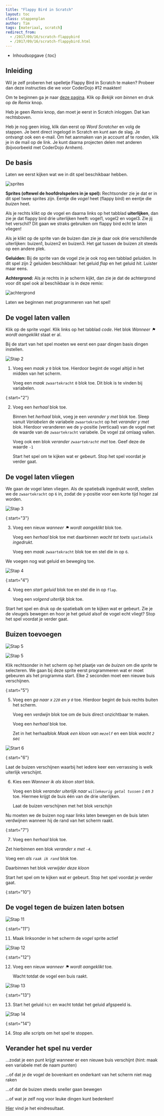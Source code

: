 ```yaml
---
title: "Flappy Bird in Scratch"
layout: toc
class: stappenplan
author: Tim
tags: [materiaal, scratch]
redirect_from:
  - /2017/09/16/scratch-flappybird
  - /2017/09/16/scratch-flappybird.html
---
```



- Inhoudsopgave
  {:toc}



## Inleiding

Wil je zelf proberen het spelletje Flappy Bird in Scratch te maken? Probeer dan deze instructies die we voor CoderDojo #12 maakten!

Om te beginnen ga je naar [deze pagina](https://scratch.mit.edu/projects/173904279). Klik op _Bekijk van binnen_ en druk op de _Remix_ knop.

Heb je geen _Remix_ knop, dan moet je eerst in Scratch inloggen. Dat kan rechtsboven. 

Heb je nog geen inlog, klik dan eerst op _Word Scratcher_ en volg de stappen. 
Je bent direct ingelogd in Scratch en kunt aan de slag. 
Je ontvangt ook een e-mail. Om het aanmaken van je account af te ronden, klik je in de mail op de link. 
Je kunt daarna projecten delen met anderen (bijvoorbeeld met CoderDojo Arnhem).

## De basis

Laten we eerst kijken wat we in dit spel beschikbaar hebben. 

![sprites](/static/img/flappybirdsprites.png)

__Sprites (oftewel de hoofdrolspelers in je spel):__ 
Rechtsonder zie je dat er in dit spel twee sprites zijn. Eentje die _vogel_ heet (flappy bird) en eentje die _buizen_ heet.

Als je rechts klikt op de vogel en daarna links op het tabblad __uiterlijken__, dan zie je dat flappy bird drie uiterlijken heeft: vogel1, vogel2 en vogel3. 
Zie jij het verschil? Dit gaan we straks gebruiken om flappy bird echt te laten vliegen! 

Als je klikt op de sprite van de buizen dan zie je daar ook drie verschillende uiterlijken: buizen1, buizen2 en buizen3. 
Het gat tussen de buizen zit steeds op een andere plek.


__Geluiden:__
Bij de sprite van de vogel zie je ook nog een tabblad _geluiden_. 
In dit spel zijn 2 geluiden beschikbaar: het geluid _flap_ en het geluid _hit_. Luister maar eens.

__Achtergrond:__
Als je rechts in je scherm kijkt, dan zie je dat de achtergrond voor dit spel ook al beschikbaar is in deze remix: 

![achtergrond](/static/img/achtergrondflappy.png)

Laten we beginnen met programmeren van het spel!


## De vogel laten vallen

Klik op de sprite _vogel_. Klik links op het tabblad _code_. Het blok _Wanneer &#9873; wordt aangeklikt_ staat er al.

Bij de start van het spel moeten we eerst een paar dingen basis dingen instellen.

![Stap 2](/static/img/scratch-flappybird-2.svg)

1. Voeg een _maak y_ `0` blok toe. Hierdoor begint de vogel altijd in het midden van het scherm.

   Voeg een _maak_ `zwaartekracht` `0` blok toe. Dit blok is te vinden bij variabelen.

{:start="2"}

2. Voeg een _herhaal_ blok toe.

   Binnen het _herhaal_ blok, voeg je een _verander y met_ blok toe. Sleep vanuit _Variabelen_ de variabele `zwaartekracht` op het _verander y met_ blok.
   Hierdoor veranderen we de y-positie (verticaal) van de vogel met de waarde van de `zwaartekracht` variabele. De vogel zal omlaag vallen.

   Voeg ook een blok _verander `zwaartekracht` met_ toe. Geef deze de waarde `-1`
   
   Start het spel om te kijken wat er gebeurt. Stop het spel voordat je verder gaat.

## De vogel laten vliegen

We gaan de vogel laten vliegen. Als de spatiebalk ingedrukt wordt, stellen we de `zwaartekracht` op `6` in, zodat de y-positie voor een korte tijd hoger zal worden.

![Stap 3](/static/img/scratch-flappybird-3.svg)

{:start="3"}

3. Voeg een nieuw _wanneer &#9873; wordt aangeklikt_ blok toe.

   Voeg een _herhaal_ blok toe met daarbinnen _wacht tot toets_ `spatiebalk` _ingedrukt_.

   Voeg een _maak_ `zwaartekracht` blok toe en stel die in op `6`.

We voegen nog wat geluid en beweging toe. 

![Stap 4](/static/img/scratch-flappybird-4.svg)

{:start="4"}

4. Voeg een _start geluid_ blok toe en stel die in op `flap`.

   Voeg een _volgend uiterlijk_ blok toe.

Start het spel en druk op de spatiebalk om te kijken wat er gebeurt. 
Zie je de vleugels bewegen en hoor je het geluid alsof de vogel echt vliegt?
Stop het spel voordat je verder gaat.

## Buizen toevoegen

![Stap 5](/static/img/scratch-flappybird-5.png)

![Stap 5](/static/img/scratch-flappybird-7.png)

Klik rechtsonder in het scherm op het plaatje van de _buizen_ om die _sprite_ te selecteren. We gaan bij deze sprite eerst programmeren wat er moet gebeuren als het programma start. Elke 2 seconden moet een nieuwe buis verschijnen.

{:start="5"}

5. Voeg een _ga naar x `220` en y `0`_ toe. Hierdoor begint de buis rechts buiten het scherm.

    Voeg een _verdwijn_ blok toe om de buis direct onzichtbaar te maken.

    Voeg een _herhaal_ blok toe.

    Zet in het herhaalblok _Maak een kloon van `mezelf`_ en een blok _wacht `2` sec_ 


![Start 6](/static/img/scratch-flappybird-10.svg)

{:start="6"}

Laat de buizen verschijnen waarbij het iedere keer een verrassing is welk uiterlijk verschijnt.

6. Kies een _Wanneer ik als kloon start_ blok.
  
    Voeg een blok _verander uiterlijk naar `willekeurig getal tussen` `1` en `3`_ toe. Hiermee krijgt de buis één van de drie uiterlijken.
  
    Laat de buizen verschijnen met het blok _verschijn_ 
  

Nu moeten we de buizen nog naar links laten bewegen en de buis laten verdwijnen wanneer hij de rand van het scherm raakt.

{:start="7"}

7. Voeg een _herhaal_ blok toe.

  Zet hierbinnen een blok _verander x met `-4`_.
  
  Voeg een _als `raak ik rand`_ blok toe.
  
  Daarbinnen het blok _verwijder deze kloon_ 

Start het spel om te kijken wat er gebeurt. Stop het spel voordat je verder gaat.



{:start="10"}

## De vogel tegen de buizen laten botsen

![Stap 11](/static/img/scratch-flappybird-11.png)

{:start="11"}

11. Maak linksonder in het scherm de _vogel_ sprite actief

![Stap 12](/static/img/scratch-flappybird-12.svg)

{:start="12"}

12. Voeg een nieuw _wanneer &#9873; wordt aangeklikt_ toe.

    Wacht totdat de vogel een buis raakt.

![Stap 13](/static/img/scratch-flappybird-13.svg)

{:start="13"}

13. Start het geluid `hit` en wacht totdat het geluid afgspeeld is.

![Stap 14](/static/img/scratch-flappybird-14.svg)

{:start="14"}

14. Stop alle scripts om het spel te stoppen.

## Verander het spel nu verder

...zodat je een punt krijgt wanneer er een nieuwe buis verschijnt (hint: maak een variabele met de naam punten)

...of dat je de vogel de bovenkant en onderkant van het scherm niet mag raken

...of dat de buizen steeds sneller gaan bewegen

...of wat je zelf nog voor leuke dingen kunt bedenken!

[Hier](https://scratch.mit.edu/projects/173907357/#editor) vind je het eindresultaat.
